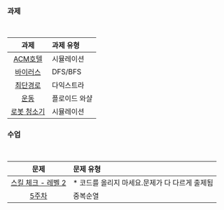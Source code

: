 ### 과제

<br />

|과제|과제 유형|
|:--:|:--------|
|[ACM호텔](https://www.acmicpc.net/problem/10250)|시뮬레이션|
|[바이러스](https://www.acmicpc.net/problem/2606)|DFS/BFS|
|[최단경로](https://www.acmicpc.net/problem/1753)|다익스트라|
|[운동](https://www.acmicpc.net/problem/1956)|플로이드 와샬|
|[로봇 청소기](https://www.acmicpc.net/problem/14503)|시뮬레이션|



### 수업

<br />

|문제|문제 유형|
|:--:|:--------|
|[스킬 체크 - 레벨 2](https://programmers.co.kr/skill_checks/311890)|* 코드를 올리지 마세요.문제가 다 다르게 출제됨|
|[5주차](https://programmers.co.kr/learn/courses/30/lessons/84512)|중복순열|
